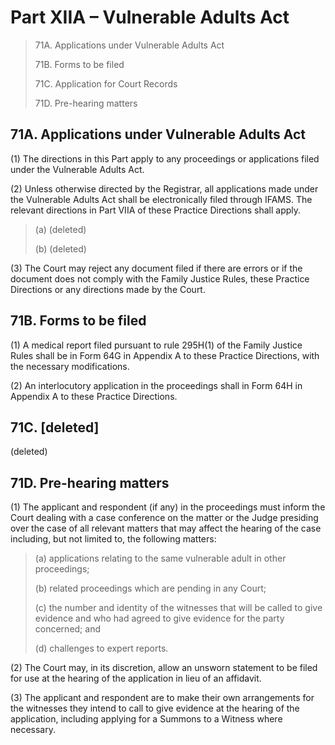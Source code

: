 # Part XIIA – Vulnerable Adults Act

> 71A. Applications under Vulnerable Adults Act
>
> 71B. Forms to be filed
>
> 71C. Application for Court Records
>
> 71D. Pre-hearing matters

## 71A. Applications under Vulnerable Adults Act <a href="#id-71a-applications-under-vulnerable-adults-act" id="id-71a-applications-under-vulnerable-adults-act"></a>

(1) The directions in this Part apply to any proceedings or applications filed under the Vulnerable Adults Act.

(2) Unless otherwise directed by the Registrar, all applications made under the Vulnerable Adults Act shall be electronically filed through IFAMS. The relevant directions in Part VIIA of these Practice Directions shall apply.

> (a) (deleted)
>
> (b) (deleted)

(3) The Court may reject any document filed if there are errors or if the document does not comply with the Family Justice Rules, these Practice Directions or any directions made by the Court.

## 71B. Forms to be filed <a href="#id-71b-forms-to-be-filed" id="id-71b-forms-to-be-filed"></a>

(1) A medical report filed pursuant to rule 295H(1) of the Family Justice Rules shall be in Form 64G in Appendix A to these Practice Directions, with the necessary modifications.

(2) An interlocutory application in the proceedings shall in Form 64H in Appendix A to these Practice Directions.

## 71C. \[deleted] <a href="#id-71c-application-for-court-records" id="id-71c-application-for-court-records"></a>

(deleted)

## 71D. Pre-hearing matters <a href="#id-71d-pre-hearing-matters" id="id-71d-pre-hearing-matters"></a>

(1) The applicant and respondent (if any) in the proceedings must inform the Court dealing with a case conference on the matter or the Judge presiding over the case of all relevant matters that may affect the hearing of the case including, but not limited to, the following matters:

> (a) applications relating to the same vulnerable adult in other proceedings;
>
> (b) related proceedings which are pending in any Court;
>
> (c) the number and identity of the witnesses that will be called to give evidence and who had agreed to give evidence for the party concerned; and
>
> (d) challenges to expert reports.

(2) The Court may, in its discretion, allow an unsworn statement to be filed for use at the hearing of the application in lieu of an affidavit.

(3) The applicant and respondent are to make their own arrangements for the witnesses they intend to call to give evidence at the hearing of the application, including applying for a Summons to a Witness where necessary.
